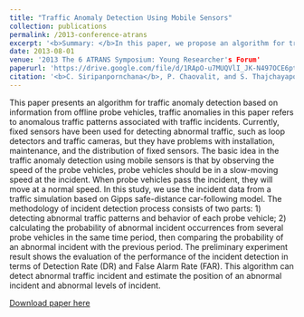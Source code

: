 ```yaml
---
title: "Traffic Anomaly Detection Using Mobile Sensors"
collection: publications
permalink: /2013-conference-atrans
excerpt: '<b>Summary: </b>In this paper, we propose an algorithm for traffic anomaly detection based on information from offline probe vehicles, traffic anomalies in this paper refers to anomalous traffic patterns associated with traffic incidents. The preliminary experiment result shows the evaluation of the performance of the incident detection in terms of Detection Rate (DR) and False Alarm Rate (FAR). This algorithm can detect abnormal traffic incident and estimate the position of an abnormal incident and abnormal levels of incident.'
date: 2013-08-01
venue: '2013 The 6 ATRANS Symposium: Young Researcher's Forum'
paperurl: 'https://drive.google.com/file/d/1RApO-u7MUQVlI_JK-N497OCE6pt8sS6U/view?usp=sharing'
citation: '<b>C. Siripanpornchana</b>, P. Chaovalit, and S. Thajchayapong. &quot;Traffic Anomaly Detection Using Mobile Sensors.&quot; <i>in Proc. The 6 ATRANS Symposium: Young Researcher's Forum, Bangkok, Thailand</i>. August. 2013.'
---
```

This paper presents an algorithm for traffic anomaly detection based on information from offline probe vehicles, traffic anomalies in this paper refers to anomalous traffic patterns associated with traffic incidents. Currently, fixed sensors have been used for detecting abnormal traffic, such as loop detectors and traffic cameras, but they have problems with installation, maintenance, and the distribution of fixed sensors. The basic idea in the traffic anomaly detection using mobile sensors is that by observing the speed of the probe vehicles, probe vehicles should be in a slow-moving speed at the incident. When probe vehicles pass the incident, they will move at a normal speed. In this study, we use the incident data from a traffic simulation based on Gipps safe-distance car-following model. The methodology of incident detection process consists of two parts: 1) detecting abnormal traffic patterns and behavior of each probe vehicle; 2) calculating the probability of abnormal incident occurrences from several probe vehicles in the same time period, then comparing the probability of an abnormal incident with the previous period. The preliminary experiment result shows the evaluation of the performance of the incident detection in terms of Detection Rate (DR) and False Alarm Rate (FAR). This algorithm can detect abnormal traffic incident and estimate the position of an abnormal incident and abnormal levels of incident.

[Download paper here](https://drive.google.com/file/d/1RApO-u7MUQVlI_JK-N497OCE6pt8sS6U/view?usp=sharing)
